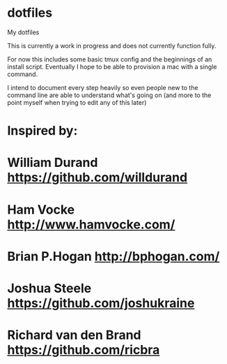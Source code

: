 # dotfiles
My dotfiles

This is currently a work in progress and does not currently function fully.

For now this includes some basic tmux config and the beginnings of an install
script. Eventually I hope to be able to provision a mac with a single command.

I intend to document every step heavily so even people new to the command line
are able to understand what's going on (and more to the point myself when 
trying to edit any of this later)


# Inspired by:
# William Durand https://github.com/willdurand
# Ham Vocke http://www.hamvocke.com/
# Brian P.Hogan http://bphogan.com/
# Joshua Steele https://github.com/joshukraine
# Richard van den Brand https://github.com/ricbra
